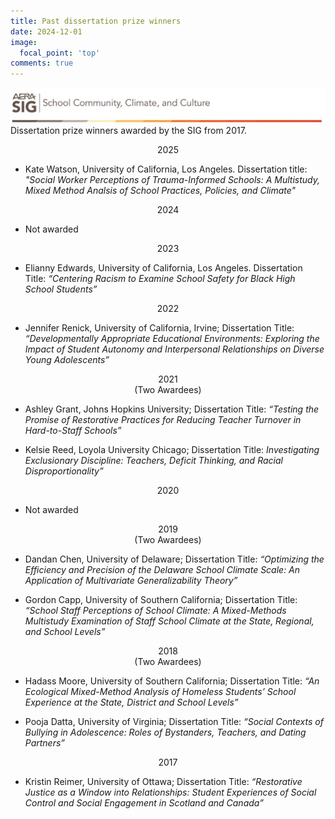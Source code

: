 ```yaml
---
title: Past dissertation prize winners
date: 2024-12-01
image:
  focal_point: 'top'
comments: true
---
```


![banner](banner.png)
Dissertation prize winners awarded by the SIG from 2017.

<!--more-->

<center> 2025 </center>

- Kate Watson, University of California, Los Angeles. Dissertation title: *"Social Worker Perceptions of Trauma-Informed Schools: A Multistudy, Mixed Method Analsis of School Practices, Policies, and Climate"*

<center>2024</center> 

- Not awarded 

<center>2023</center>

- Elianny Edwards, University of California, Los Angeles. Dissertation Title: *“Centering Racism to Examine School Safety for Black High School Students”* 

<center>2022</center>

- Jennifer Renick, University of California, Irvine; Dissertation Title: *“Developmentally Appropriate Educational Environments: Exploring the Impact of Student Autonomy and Interpersonal Relationships on Diverse Young Adolescents”*

<center>2021</center> 
<center>(Two Awardees)</center> 

- Ashley Grant, Johns Hopkins University; Dissertation Title: *“Testing the Promise of Restorative Practices for Reducing Teacher Turnover in Hard-to-Staff Schools”*

- Kelsie Reed, Loyola University Chicago; Dissertation Title: *Investigating Exclusionary Discipline: Teachers, Deficit Thinking, and Racial Disproportionality”*

<center>2020</center> 

- Not awarded 

<center>2019</center> 
<center>(Two Awardees)</center> 

- Dandan Chen, University of Delaware; Dissertation Title: *“Optimizing the Efficiency and Precision of the Delaware School Climate Scale: An Application of Multivariate Generalizability Theory”*

- Gordon Capp, University of Southern California; Dissertation Title: *“School Staff Perceptions of School Climate: A Mixed-Methods Multistudy Examination of Staff School Climate at the State, Regional, and 
School Levels”*

<center>2018</center> 
<center>(Two Awardees)</center> 

- Hadass Moore, University of Southern California; Dissertation Title: *“An Ecological Mixed-Method Analysis of Homeless Students’ School Experience at the State, District and School Levels”*

- Pooja Datta, University of Virginia; Dissertation Title: *“Social Contexts of Bullying in Adolescence: Roles of Bystanders, Teachers, and Dating Partners”*

<center>2017</center> 

- Kristin Reimer, University of Ottawa; Dissertation Title: *“Restorative Justice as a Window into Relationships: Student Experiences of Social Control and Social Engagement in Scotland and Canada”*